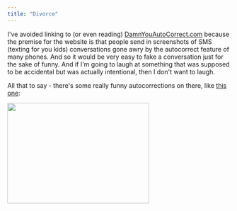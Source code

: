 ```yaml
---
title: "Divorce"
---
```

<p>I've avoided linking to (or even reading) <a href="https://damnyouautocorrect.com/">DamnYouAutoCorrect.com</a> because the premise for the website is that people send in screenshots of SMS (texting for you kids) conversations gone awry by the autocorrect feature of many phones.  And so it would be very easy to fake a conversation just for the sake of funny.  And if I'm going to laugh at something that was supposed to be accidental but was actually intentional, then I don't want to laugh.</p>
<p>All that to say - there's some really funny autocorrections on there, like <a href="https://damnyouautocorrect.com/1120/the-big-d/">this one</a>:</p>
<p><img src="https://chrisenns.com/wp-content/uploads/2010/11/divorce.jpeg" alt="" title="divorce" width="320" height="227" class="aligncenter size-full wp-image-19285" /></p>
